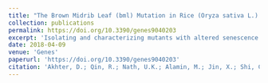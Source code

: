 ```yaml
---
title: "The Brown Midrib Leaf (bml) Mutation in Rice (Oryza sativa L.) Causes Premature Leaf Senescence and the Induction of Defense Responses"
collection: publications
permalink: https://doi.org/10.3390/genes9040203
excerpt: 'Isolating and characterizing mutants with altered senescence phenotypes is one of the ways to understand the molecular basis of leaf aging. Using ethyl methane sulfonate mutagenesis, a new rice (Oryza sativa) mutant, brown midrib leaf (bml), was isolated from the indica cultivar ‘Zhenong34’. The bml mutants had brown midribs in their leaves and initiated senescence prematurely, at the onset of heading. The mutants had abnormal cells with degraded chloroplasts and contained less chlorophyll compared to the wild type (WT). The bml mutant showed excessive accumulation of reactive oxygen species (ROS), increased activities of superoxide dismutase, catalase, and malondialdehyde, upregulation of senescence-induced STAY-GREEN genes and senescence-related transcription factors, and down regulation of photosynthesis-related genes. The levels of abscisic acid (ABA) and jasmonic acid (JA) were increased in bml with the upregulation of some ABA and JA biosynthetic genes. In pathogen response, bml demonstrated higher resistance against Xanthomonas oryzae pv. oryzae and upregulation of four pathogenesis-related genes compared to the WT. A genetic study confirmed that the bml trait was caused by a single recessive nuclear gene (BML). A map-based cloning using insertion/deletion markers confirmed that BML was located in the 57.32kb interval between the L5IS7 and L5IS11 markers on the short arm of chromosome 5. A sequence analysis of the candidate region identified a 1 bp substitution (G to A) in the 5′-UTR (+98) of bml. BML is a candidate gene associated with leaf senescence, ROS regulation, and disease response, also involved in hormone signaling in rice. Therefore, this gene might be useful in marker-assisted backcrossing/gene editing to improve rice cultivars.'
date: 2018-04-09
venue: 'Genes'
paperurl: 'https://doi.org/10.3390/genes9040203'
citation: 'Akhter, D.; Qin, R.; Nath, U.K.; Alamin, M.; Jin, X.; Shi, C. The Brown Midrib Leaf (bml) Mutation in Rice (Oryza sativa L.) Causes Premature Leaf Senescence and the Induction of Defense Responses. Genes 2018, 9, 203. https://doi.org/10.3390/genes9040203'
---
```

